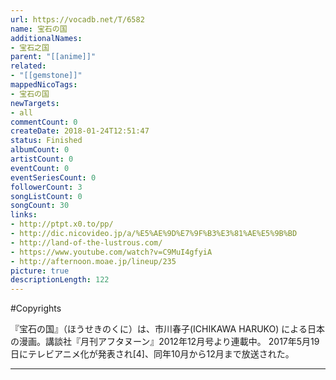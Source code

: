 ```yaml
---
url: https://vocadb.net/T/6582
name: 宝石の国
additionalNames: 
- 宝石之国
parent: "[[anime]]"
related:
- "[[gemstone]]"
mappedNicoTags:
- 宝石の国
newTargets:
- all
commentCount: 0
createDate: 2018-01-24T12:51:47
status: Finished
albumCount: 0
artistCount: 0
eventCount: 0
eventSeriesCount: 0
followerCount: 3
songListCount: 0
songCount: 30
links: 
- http://ptpt.x0.to/pp/
- http://dic.nicovideo.jp/a/%E5%AE%9D%E7%9F%B3%E3%81%AE%E5%9B%BD
- http://land-of-the-lustrous.com/
- https://www.youtube.com/watch?v=C9MuI4gfyiA
- http://afternoon.moae.jp/lineup/235
picture: true
descriptionLength: 122
---
```


#Copyrights

『宝石の国』（ほうせきのくに）は、市川春子(ICHIKAWA HARUKO) による日本の漫画。講談社『月刊アフタヌーン』2012年12月号より連載中。
2017年5月19日にテレビアニメ化が発表され[4]、同年10月から12月まで放送された。

---

